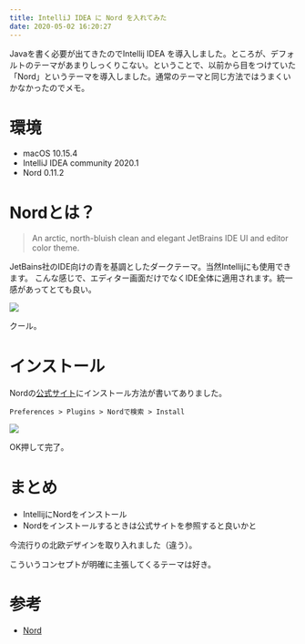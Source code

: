 ```yaml
---
title: IntelliJ IDEA に Nord を入れてみた
date: 2020-05-02 16:20:27
---
```


Javaを書く必要が出てきたのでIntellij IDEA を導入しました。ところが、デフォルトのテーマがあまりしっくりこない。ということで、以前から目をつけていた「Nord」というテーマを導入しました。通常のテーマと同じ方法ではうまくいかなかったのでメモ。

<!--more-->

# 環境

- macOS 10.15.4
- IntelliJ IDEA community 2020.1
- Nord 0.11.2

# Nordとは？

> An arctic, north-bluish clean and elegant JetBrains IDE UI and editor color theme.

JetBains社のIDE向けの青を基調としたダークテーマ。当然Intellijにも使用できます。
こんな感じで、エディター画面だけでなくIDE全体に適用されます。統一感があってとても良い。

![](https://plugins.jetbrains.com/files/10321/screenshot_19450.png)

クール。

# インストール

Nordの[公式サイト](https://www.nordtheme.com/ports/jetbrains)にインストール方法が書いてありました。

`Preferences > Plugins > Nordで検索 > Install`

![](https://drive.google.com/uc?export=view&id=10BYtduhw2cM0VlM5gC8bE0BY5hsHMODq)

OK押して完了。　

# まとめ

- IntellijにNordをインストール
- Nordをインストールするときは公式サイトを参照すると良いかと

今流行りの北欧デザインを取り入れました（違う）。

こういうコンセプトが明確に主張してくるテーマは好き。

# 参考

- [Nord](https://www.nordtheme.com/ports/jetbrains)
